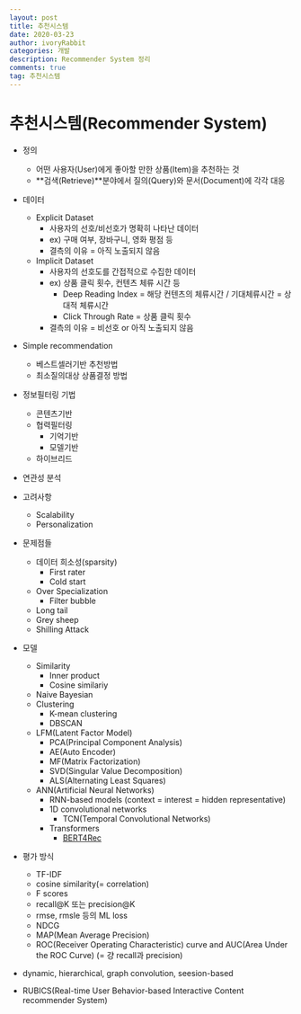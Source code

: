 ```yaml
---
layout: post
title: 추천시스템
date: 2020-03-23
author: ivoryRabbit
categories: 개발
description: Recommender System 정리
comments: true
tag: 추천시스템
---
```


# 추천시스템(Recommender System)

- 정의
  - 어떤 사용자(User)에게 좋아할 만한 상품(Item)을 추천하는 것
  - **검색(Retrieve)**분야에서 질의(Query)와 문서(Document)에 각각 대응

- 데이터
  - Explicit Dataset
    - 사용자의 선호/비선호가 명확히 나타난 데이터
    - ex) 구매 여부, 장바구니, 영화 평점 등
    - 결측의 이유 = 아직 노출되지 않음
  - Implicit Dataset
    - 사용자의 선호도를 간접적으로 수집한 데이터
    - ex) 상품 클릭 횟수, 컨텐츠 체류 시간 등
      - Deep Reading Index = 해당 컨텐츠의 체류시간 / 기대체류시간 = 상대적 체류시간
      - Click Through Rate = 상품 클릭 횟수
    - 결측의 이유 = 비선호 or 아직 노출되지 않음
 
- Simple recommendation
  - 베스트셀러기반 추천방법
  - 최소질의대상 상품결정 방법
  
- 정보필터링 기법
  - 콘텐츠기반
  - 협력필터링
    - 기억기반
    - 모델기반
  - 하이브리드

- 연관성 분석
  
- 고려사항
  - Scalability
  - Personalization

- 문제점들
  - 데이터 희소성(sparsity)
    - First rater
    - Cold start
  - Over Specialization
    - Filter bubble
  - Long tail
  - Grey sheep
  - Shilling Attack
 
- 모델
  - Similarity
    - Inner product
    - Cosine similariy
  - Naive Bayesian
  - Clustering
    - K-mean clustering
    - DBSCAN
  - LFM(Latent Factor Model)
    - PCA(Principal Component Analysis)
    - AE(Auto Encoder)
    - MF(Matrix Factorization)
    - SVD(Singular Value Decomposition)
    - ALS(Alternating Least Squares)
  - ANN(Artificial Neural Networks)
    - RNN-based models (context = interest = hidden representative)      
    - 1D convolutional networks
      - TCN(Temporal Convolutional Networks)
    - Transformers
      - [BERT4Rec](https://arxiv.org/abs/1904.06690)
- 평가 방식
  - TF-IDF
  - cosine similarity(= correlation)
  - F scores
  - recall@K 또는 precision@K
  - rmse, rmsle 등의 ML loss
  - NDCG
  - MAP(Mean Average Precision)
  - ROC(Receiver Operating Characteristic) curve and AUC(Area Under the ROC Curve) (= 걍 recall과 precision)
  
- dynamic, hierarchical, graph convolution, seesion-based
- RUBICS(Real-time User Behavior-based Interactive Content recommender System)

